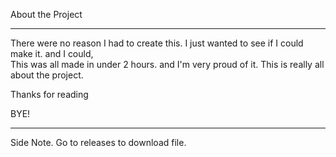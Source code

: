 About the Project 
_________________

There were no reason I had to create this. 
I just wanted to see if I could make it. 
and I could,  
 This was all made in under 2 hours.
and I'm very proud of it.
This is really all about the project.

Thanks for reading 

BYE!


_________________

Side Note.
Go to releases to download file.
